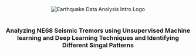 <div align="center">
<img src="https://raw.githubusercontent.com/skswar/Earthquake_Data_Analysis/master/img/banner.png" alt="Earthquake Data Analysis Intro Logo"/>
</div>
<br/>
<h3 align="center">Analyzing NE68 Seismic Tremors using Unsupervised Machine learning and Deep Learning Techniques and Identifying Different Singal Patterns</h3>
<br/>

